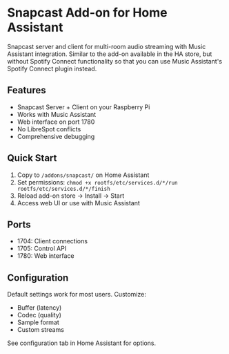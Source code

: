 # Snapcast Add-on for Home Assistant

Snapcast server and client for multi-room audio streaming with Music Assistant integration. Similar to the add-on available in the HA store, but without Spotify Connect functionality so that you can use Music Assistant's Spotify Connect plugin instead.

## Features

- Snapcast Server + Client on your Raspberry Pi
- Works with Music Assistant
- Web interface on port 1780
- No LibreSpot conflicts
- Comprehensive debugging

## Quick Start

1. Copy to `/addons/snapcast/` on Home Assistant
2. Set permissions: `chmod +x rootfs/etc/services.d/*/run rootfs/etc/services.d/*/finish`
3. Reload add-on store → Install → Start
4. Access web UI or use with Music Assistant

## Ports

- 1704: Client connections
- 1705: Control API
- 1780: Web interface

## Configuration

Default settings work for most users. Customize:
- Buffer (latency)
- Codec (quality)
- Sample format
- Custom streams

See configuration tab in Home Assistant for options.
